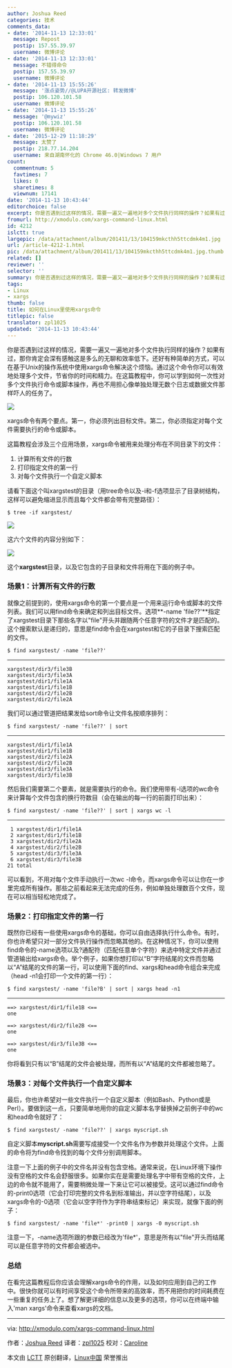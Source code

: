 ```yaml
---
author: Joshua Reed
categories: 技术
comments_data:
- date: '2014-11-13 12:33:01'
  message: Repost
  postip: 157.55.39.97
  username: 微博评论
- date: '2014-11-13 12:33:01'
  message: 不错得命令
  postip: 157.55.39.97
  username: 微博评论
- date: '2014-11-13 15:55:26'
  message: '涨点姿势//@LUPA开源社区: 转发微博'
  postip: 106.120.101.58
  username: 微博评论
- date: '2014-11-13 15:55:26'
  message: '@mywiz'
  postip: 106.120.101.58
  username: 微博评论
- date: '2015-12-29 11:18:29'
  message: 太赞了
  postip: 218.77.14.204
  username: 来自湖南怀化的 Chrome 46.0|Windows 7 用户
count:
  commentnum: 5
  favtimes: 7
  likes: 0
  sharetimes: 8
  viewnum: 17141
date: '2014-11-13 10:43:44'
editorchoice: false
excerpt: 你是否遇到过这样的情况，需要一遍又一遍地对多个文件执行同样的操作？如果有过，那你肯定会深有感触这是多么的无聊和效率低下。还好有种简单的方式，可以在基于Unix的操作系统中使用xargs命令解决这个烦恼。通过这个命令你可以有效地处理多个文件，节省你的时间和精力。
fromurl: http://xmodulo.com/xargs-command-linux.html
id: 4212
islctt: true
largepic: /data/attachment/album/201411/13/104159mkcthh5ttcdmk4m1.jpg
url: /article-4212-1.html
pic: /data/attachment/album/201411/13/104159mkcthh5ttcdmk4m1.jpg.thumb.jpg
related: []
reviewer: ''
selector: ''
summary: 你是否遇到过这样的情况，需要一遍又一遍地对多个文件执行同样的操作？如果有过，那你肯定会深有感触这是多么的无聊和效率低下。还好有种简单的方式，可以在基于Unix的操作系统中使用xargs命令解决这个烦恼。通过这个命令你可以有效地处理多个文件，节省你的时间和精力。
tags:
- Linux
- xargs
thumb: false
title: 如何在Linux里使用xargs命令
titlepic: false
translator: zpl1025
updated: '2014-11-13 10:43:44'
---
```


你是否遇到过这样的情况，需要一遍又一遍地对多个文件执行同样的操作？如果有过，那你肯定会深有感触这是多么的无聊和效率低下。还好有种简单的方式，可以在基于Unix的操作系统中使用xargs命令解决这个烦恼。通过这个命令你可以有效地处理多个文件，节省你的时间和精力。在这篇教程中，你可以学到如何一次性对多个文件执行命令或脚本操作，再也不用担心像单独处理无数个日志或数据文件那样吓人的任务了。


![](/data/attachment/album/201411/13/104159mkcthh5ttcdmk4m1.jpg)


xargs命令有两个要点。第一，你必须列出目标文件。第二，你必须指定对每个文件需要执行的命令或脚本。


这篇教程会涉及三个应用场景，xargs命令被用来处理分布在不同目录下的文件：


1. 计算所有文件的行数
2. 打印指定文件的第一行
3. 对每个文件执行一个自定义脚本


请看下面这个叫xargstest的目录（用tree命令以及-i和-f选项显示了目录树结构，这样可以避免缩进显示而且每个文件都会带有完整路径）：



```
$ tree -if xargstest/ 

```

[![](https://camo.githubusercontent.com/c4ef63ddcd2a7eefa33a66d4d73a2903398ecfb9/68747470733a2f2f6661726d332e737461746963666c69636b722e636f6d2f323934322f31353333343938353938315f636531613139326465662e6a7067)](https://camo.githubusercontent.com/c4ef63ddcd2a7eefa33a66d4d73a2903398ecfb9/68747470733a2f2f6661726d332e737461746963666c69636b722e636f6d2f323934322f31353333343938353938315f636531613139326465662e6a7067)


这六个文件的内容分别如下：


[![](https://camo.githubusercontent.com/e6eb1c67bfc8fd769859d17e8cea8808932bfbb1/68747470733a2f2f6661726d342e737461746963666c69636b722e636f6d2f333838322f31353334363238373636325f613330383461386534665f6f2e706e67)](https://camo.githubusercontent.com/e6eb1c67bfc8fd769859d17e8cea8808932bfbb1/68747470733a2f2f6661726d342e737461746963666c69636b722e636f6d2f333838322f31353334363238373636325f613330383461386534665f6f2e706e67)


这个**xargstest**目录，以及它包含的子目录和文件将用在下面的例子中。


### 场景1：计算所有文件的行数


就像之前提到的，使用xargs命令的第一个要点是一个用来运行命令或脚本的文件列表。我们可以用find命令来确定和列出目标文件。选项**-name 'file??'**指定了xargstest目录下那些名字以"file"开头并跟随两个任意字符的文件才是匹配的。这个搜索默认是递归的，意思是find命令会在xargstest和它的子目录下搜索匹配的文件。



```
$ find xargstest/ -name 'file??' 

```



---



```
xargstest/dir3/file3B
xargstest/dir3/file3A
xargstest/dir1/file1A
xargstest/dir1/file1B
xargstest/dir2/file2B
xargstest/dir2/file2A

```

我们可以通过管道把结果发给sort命令让文件名按顺序排列：



```
$ find xargstest/ -name 'file??' | sort 

```



---



```
xargstest/dir1/file1A
xargstest/dir1/file1B
xargstest/dir2/file2A
xargstest/dir2/file2B
xargstest/dir3/file3A
xargstest/dir3/file3B

```

然后我们需要第二个要素，就是需要执行的命令。我们使用带有-l选项的wc命令来计算每个文件包含的换行符数目（会在输出的每一行的前面打印出来）：



```
$ find xargstest/ -name 'file??' | sort | xargs wc -l 

```



---



```
 1 xargstest/dir1/file1A
 2 xargstest/dir1/file1B
 3 xargstest/dir2/file2A
 4 xargstest/dir2/file2B
 5 xargstest/dir3/file3A
 6 xargstest/dir3/file3B
21 total

```

可以看到，不用对每个文件手动执行一次wc -l命令，而xargs命令可以让你在一步里完成所有操作。那些之前看起来无法完成的任务，例如单独处理数百个文件，现在可以相当轻松地完成了。


### 场景2：打印指定文件的第一行


既然你已经有一些使用xargs命令的基础，你可以自由选择执行什么命令。有时，你也许希望只对一部分文件执行操作而忽略其他的。在这种情况下，你可以使用find命令的-name选项以及?通配符（匹配任意单个字符）来选中特定文件并通过管道输出给xargs命令。举个例子，如果你想打印以“B”字符结尾的文件而忽略以“A”结尾的文件的第一行，可以使用下面的find、xargs和head命令组合来完成（head -n1会打印一个文件的第一行）：



```
$ find xargstest/ -name 'file?B' | sort | xargs head -n1 

```



---



```
==> xargstest/dir1/file1B <==
one

==> xargstest/dir2/file2B <==
one

==> xargstest/dir3/file3B <==
one

```

你将看到只有以“B”结尾的文件会被处理，而所有以“A”结尾的文件都被忽略了。


### 场景3：对每个文件执行一个自定义脚本


最后，你也许希望对一些文件执行一个自定义脚本（例如Bash、Python或是Perl）。要做到这一点，只要简单地用你的自定义脚本名字替换掉之前例子中的wc和head命令就好了：



```
$ find xargstest/ -name 'file??' | xargs myscript.sh 

```

自定义脚本**myscript.sh**需要写成接受一个文件名作为参数并处理这个文件。上面的命令将为find命令找到的每个文件分别调用脚本。


注意一下上面的例子中的文件名并没有包含空格。通常来说，在Linux环境下操作没有空格的文件名会舒服很多。如果你实在是需要处理名字中带有空格的文件，上边的命令就不能用了，需要稍微处理一下来让它可以被接受。这可以通过find命令的-print0选项（它会打印完整的文件名到标准输出，并以空字符结尾），以及xargs命令的-0选项（它会以空字符作为字符串结束标记）来实现，就像下面的例子：



```
$ find xargstest/ -name 'file*' -print0 | xargs -0 myscript.sh 

```

注意一下，-name选项所跟的参数已经改为'file\*'，意思是所有以"file"开头而结尾可以是任意字符的文件都会被选中。


### 总结


在看完这篇教程后你应该会理解xargs命令的作用，以及如何应用到自己的工作中。很快你就可以有时间享受这个命令所带来的高效率，而不用把你的时间耗费在一些重复的任务上了。想了解更详细的信息以及更多的选项，你可以在终端中输入'man xargs'命令来查看xargs的文档。




---


via: <http://xmodulo.com/xargs-command-linux.html>


作者：[Joshua Reed](http://xmodulo.com/author/joshua) 译者：[zpl1025](https://github.com/zpl1025) 校对：[Caroline](https://github.com/carolinewuyan)


本文由 [LCTT](https://github.com/LCTT/TranslateProject) 原创翻译，[Linux中国](http://linux.cn/) 荣誉推出